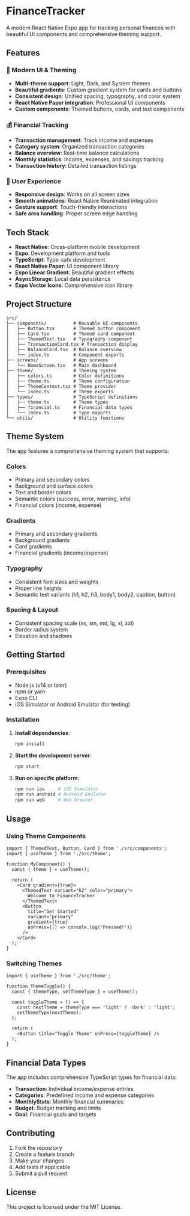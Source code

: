 # FinanceTracker

A modern React Native Expo app for tracking personal finances with beautiful UI components and comprehensive theming support.

## Features

### 🎨 Modern UI & Theming
- **Multi-theme support**: Light, Dark, and System themes
- **Beautiful gradients**: Custom gradient system for cards and buttons
- **Consistent design**: Unified spacing, typography, and color system
- **React Native Paper integration**: Professional UI components
- **Custom components**: Themed buttons, cards, and text components

### 💰 Financial Tracking
- **Transaction management**: Track income and expenses
- **Category system**: Organized transaction categories
- **Balance overview**: Real-time balance calculations
- **Monthly statistics**: Income, expenses, and savings tracking
- **Transaction history**: Detailed transaction listings

### 📱 User Experience
- **Responsive design**: Works on all screen sizes
- **Smooth animations**: React Native Reanimated integration
- **Gesture support**: Touch-friendly interactions
- **Safe area handling**: Proper screen edge handling

## Tech Stack

- **React Native**: Cross-platform mobile development
- **Expo**: Development platform and tools
- **TypeScript**: Type-safe development
- **React Native Paper**: UI component library
- **Expo Linear Gradient**: Beautiful gradient effects
- **AsyncStorage**: Local data persistence
- **Expo Vector Icons**: Comprehensive icon library

## Project Structure

```
src/
├── components/          # Reusable UI components
│   ├── Button.tsx       # Themed button component
│   ├── Card.tsx         # Themed card component
│   ├── ThemedText.tsx   # Typography component
│   ├── TransactionCard.tsx # Transaction display
│   ├── BalanceCard.tsx  # Balance overview
│   └── index.ts         # Component exports
├── screens/             # App screens
│   └── HomeScreen.tsx   # Main dashboard
├── theme/               # Theming system
│   ├── colors.ts        # Color definitions
│   ├── theme.ts         # Theme configuration
│   ├── ThemeContext.tsx # Theme provider
│   └── index.ts         # Theme exports
├── types/               # TypeScript definitions
│   ├── theme.ts         # Theme types
│   ├── financial.ts     # Financial data types
│   └── index.ts         # Type exports
└── utils/               # Utility functions
```

## Theme System

The app features a comprehensive theming system that supports:

### Colors
- Primary and secondary colors
- Background and surface colors
- Text and border colors
- Semantic colors (success, error, warning, info)
- Financial colors (income, expense)

### Gradients
- Primary and secondary gradients
- Background gradients
- Card gradients
- Financial gradients (income/expense)

### Typography
- Consistent font sizes and weights
- Proper line heights
- Semantic text variants (h1, h2, h3, body1, body2, caption, button)

### Spacing & Layout
- Consistent spacing scale (xs, sm, md, lg, xl, xxl)
- Border radius system
- Elevation and shadows

## Getting Started

### Prerequisites
- Node.js (v14 or later)
- npm or yarn
- Expo CLI
- iOS Simulator or Android Emulator (for testing)

### Installation

1. **Install dependencies**:
   ```bash
   npm install
   ```

2. **Start the development server**:
   ```bash
   npm start
   ```

3. **Run on specific platform**:
   ```bash
   npm run ios     # iOS Simulator
   npm run android # Android Emulator
   npm run web     # Web browser
   ```

## Usage

### Using Theme Components

```tsx
import { ThemedText, Button, Card } from './src/components';
import { useTheme } from './src/theme';

function MyComponent() {
  const { theme } = useTheme();
  
  return (
    <Card gradient={true}>
      <ThemedText variant="h2" color="primary">
        Welcome to FinanceTracker
      </ThemedText>
      <Button 
        title="Get Started" 
        variant="primary" 
        gradient={true}
        onPress={() => console.log('Pressed!')}
      />
    </Card>
  );
}
```

### Switching Themes

```tsx
import { useTheme } from './src/theme';

function ThemeToggle() {
  const { themeType, setThemeType } = useTheme();
  
  const toggleTheme = () => {
    const nextTheme = themeType === 'light' ? 'dark' : 'light';
    setThemeType(nextTheme);
  };
  
  return (
    <Button title="Toggle Theme" onPress={toggleTheme} />
  );
}
```

## Financial Data Types

The app includes comprehensive TypeScript types for financial data:

- **Transaction**: Individual income/expense entries
- **Categories**: Predefined income and expense categories
- **MonthlyStats**: Monthly financial summaries
- **Budget**: Budget tracking and limits
- **Goal**: Financial goals and targets

## Contributing

1. Fork the repository
2. Create a feature branch
3. Make your changes
4. Add tests if applicable
5. Submit a pull request

## License

This project is licensed under the MIT License.
